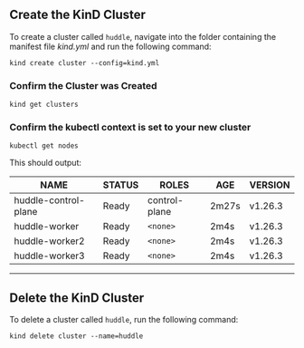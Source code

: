 ## Create the KinD Cluster

To create a cluster called `huddle`, navigate into the folder containing the manifest file *kind.yml* and run the following command:


`
kind create cluster --config=kind.yml
`

### Confirm the Cluster was Created

`
kind get clusters
`

### Confirm the kubectl context is set to your new cluster

`
kubectl get nodes
`


This should output:

| NAME |                  STATUS |  ROLES |          AGE |     VERSION |
| --------------------- | ----- | -----| -----| -----|
| huddle-control-plane  | Ready  |  control-plane  | 2m27s  | v1.26.3|
| huddle-worker         | Ready |   `<none>`    |      2m4s   | v1.26.3 |
| huddle-worker2    |     Ready  |  `<none>`     |     2m4s   | v1.26.3 |
| huddle-worker3     |    Ready   | `<none>`      |    2m4s   | v1.26.3 |


---


## Delete the KinD Cluster

To delete a cluster called `huddle`, run the following command:


`
kind delete cluster --name=huddle
`
